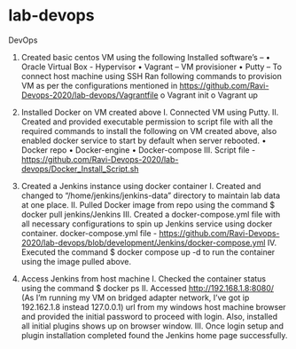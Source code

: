 # lab-devops
DevOps

1.	Created basic centos VM using the following 
Installed software’s –
•	Oracle Virtual Box - Hypervisor
•	Vagrant – VM provisioner
•	Putty – To connect host machine using SSH
Ran following commands to provision VM as per the configurations mentioned in  https://github.com/Ravi-Devops-2020/lab-devops/Vagrantfile
o	Vagrant init
o	Vagrant up

2.	Installed Docker on VM created above
I.	Connected VM using Putty.
II.	Created and provided executable permission to script file with all the required commands to install the following on VM created above, also enabled docker service to start by default when server rebooted.
•	Docker repo
•	Docker-engine
•	Docker-compose
III.	Script file - https://github.com/Ravi-Devops-2020/lab-devops/Docker_Install_Script.sh

3.	Created a Jenkins instance using docker container
I.	Created and changed to “/home/jenkins/jenkins-data” directory to maintain lab data at one place.
II.	Pulled Docker image from repo using the command $ docker pull jenkins/Jenkins
III.	Created a docker-compose.yml file with all necessary configurations to spin up Jenkins service using docker container.
docker-compose.yml file - https://github.com/Ravi-Devops-2020/lab-devops/blob/development/Jenkins/docker-compose.yml
IV.	Executed the command $ docker compose up -d to run the container using the image pulled above.

4.	Access Jenkins from host machine 
I.	Checked the container status using the command $ docker ps
II.	Accessed http://192.168.1.8:8080/ (As I’m running my VM on bridged adapter network, I’ve got ip 192.162.1.8 instead 127.0.0.1) url from my windows host machine browser and provided the initial password to proceed with login. Also, installed all initial plugins shows up on browser window.
III.	Once login setup and plugin installation completed found the Jenkins home page successfully.

	
	

